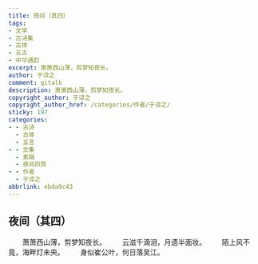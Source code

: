 ```yaml
---
title: 夜间（其四）
tags:
- 文学
- 古诗集
- 古体
- 五古
- 中华通韵
excerpt: 萧萧西山薄，剪梦知夜长。
author: 于谆之
comment: gitalk
description: 萧萧西山薄，剪梦知夜长。
copyright_author: 于谆之
copyright_author_href: /categories/作者/于谆之/
sticky: 197
categories:
- - 古诗
  - 古体
  - 五言
- - 文集
  - 素辑
  - 夜间四首
- - 作者
  - 于谆之
abbrlink: ebda9c43
---
```

## 夜间（其四）

&emsp;&emsp;萧萧西山薄，剪梦知夜长。
&emsp;&emsp;云滋千滴泪，月遗半面妆。
&emsp;&emsp;陌上风不竟，海畔灯未央。
&emsp;&emsp;身似崔公叶，何日落吴江。
